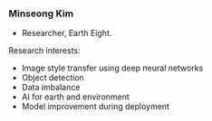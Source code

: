 ### Minseong Kim
* Researcher, Earth Eight.

Research interests:
- Image style transfer using deep neural networks 
- Object detection
- Data imbalance
- AI for earth and environment
- Model improvement during deployment
